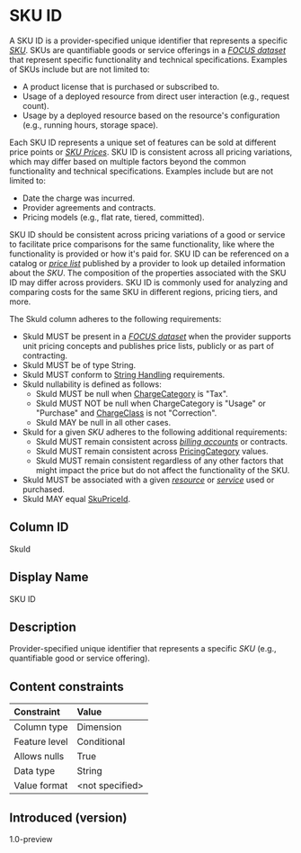 # SKU ID

A SKU ID is a provider-specified unique identifier that represents a specific [*SKU*](#glossary:sku). SKUs are quantifiable goods or service offerings in a [*FOCUS dataset*](#glossary:FOCUS-dataset) that represent specific functionality and technical specifications. Examples of SKUs include but are not limited to:

* A product license that is purchased or subscribed to.
* Usage of a deployed resource from direct user interaction (e.g., request count).
* Usage by a deployed resource based on the resource's configuration (e.g., running hours, storage space).

Each SKU ID represents a unique set of features can be sold at different price points or [*SKU Prices*](#glossary:sku-price). SKU ID is consistent across all pricing variations, which may differ based on multiple factors beyond the common functionality and technical specifications. Examples include but are not limited to:

* Date the charge was incurred.
* Provider agreements and contracts.
* Pricing models (e.g., flat rate, tiered, committed).

SKU ID should be consistent across pricing variations of a good or service to facilitate price comparisons for the same functionality, like where the functionality is provided or how it's paid for. SKU ID can be referenced on a catalog or [*price list*](#glossary:price-list) published by a provider to look up detailed information about the *SKU*. The composition of the properties associated with the SKU ID may differ across providers. SKU ID is commonly used for analyzing and comparing costs for the same SKU in different regions, pricing tiers, and more.

The SkuId column adheres to the following requirements:

* SkuId MUST be present in a [*FOCUS dataset*](#glossary:FOCUS-dataset) when the provider supports unit pricing concepts and publishes price lists, publicly or as part of contracting.
* SkuId MUST be of type String.
* SkuId MUST conform to [String Handling](#stringhandling) requirements.
* SkuId nullability is defined as follows:
  * SkuId MUST be null when [ChargeCategory](#chargecategory) is "Tax".
  * SkuId MUST NOT be null when ChargeCategory is "Usage" or "Purchase" and [ChargeClass](#chargeclass) is not "Correction".
  * SkuId MAY be null in all other cases.
* SkuId for a given *SKU* adheres to the following additional requirements:
  * SkuId MUST remain consistent across [*billing accounts*](#glossary:billing-account) or contracts.
  * SkuId MUST remain consistent across [PricingCategory](#pricingcategory) values.
  * SkuId MUST remain consistent regardless of any other factors that might impact the price but do not affect the functionality of the SKU.
* SkuId MUST be associated with a given [*resource*](#glossary:resource) or [*service*](#glossary:service) used or purchased.
* SkuId MAY equal [SkuPriceId](#SkuPriceId).

## Column ID

SkuId

## Display Name

SKU ID

## Description

Provider-specified unique identifier that represents a specific *SKU* (e.g., quantifiable good or service offering).

## Content constraints

| Constraint    | Value            |
| :------------ | :--------------- |
| Column type   | Dimension        |
| Feature level | Conditional      |
| Allows nulls  | True             |
| Data type     | String           |
| Value format  | \<not specified> |

## Introduced (version)

1.0-preview
